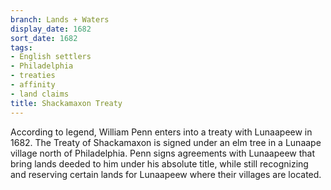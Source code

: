 ```yaml
---
branch: Lands + Waters
display_date: 1682
sort_date: 1682
tags:
- English settlers
- Philadelphia
- treaties
- affinity
- land claims
title: Shackamaxon Treaty
---
```


According to legend, William Penn enters into a treaty with Lunaapeew in 1682. The Treaty of Shackamaxon is signed under an elm tree in a Lunaape village north of Philadelphia. Penn signs agreements with Lunaapeew that bring lands deeded to him under his absolute title, while still recognizing and reserving certain lands for Lunaapeew where their villages are located.